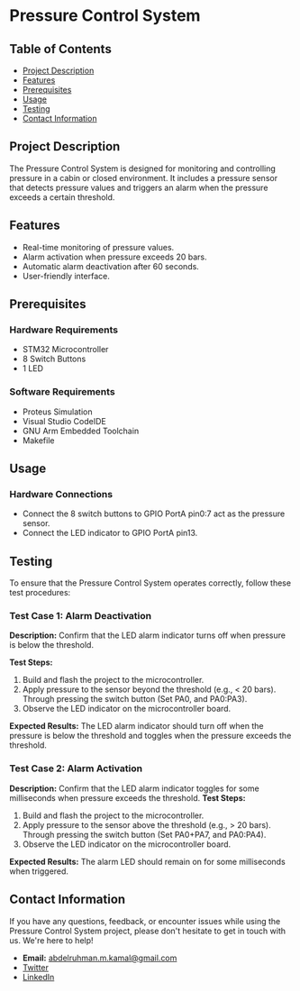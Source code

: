 # Pressure Control System

## Table of Contents
- [Project Description](#project-description)
- [Features](#features)
- [Prerequisites](#prerequisites)
- [Usage](#usage)
- [Testing](#testing)
- [Contact Information](#contact-information)


## Project Description

The Pressure Control System is designed for monitoring and controlling pressure in a cabin or closed environment. It includes a pressure sensor that detects pressure values and triggers an alarm when the pressure exceeds a certain threshold.

## Features

- Real-time monitoring of pressure values.
- Alarm activation when pressure exceeds 20 bars.
- Automatic alarm deactivation after 60 seconds.
- User-friendly interface.

## Prerequisites
### Hardware Requirements 
- STM32 Microcontroller
- 8 Switch Buttons
- 1 LED
### Software Requirements
- Proteus Simulation
- Visual Studio CodeIDE
- GNU Arm Embedded Toolchain
- Makefile

## Usage

### Hardware Connections
- Connect the 8 switch buttons to GPIO PortA pin0:7 act as the pressure sensor.
-  Connect the LED indicator to GPIO PortA pin13.
## Testing

To ensure that the Pressure Control System operates correctly, follow these test procedures:
### Test Case 1: Alarm Deactivation

**Description:** Confirm that the LED alarm indicator turns off when pressure is below the threshold.

**Test Steps:**

1. Build and flash the project to the microcontroller.
2. Apply pressure to the sensor beyond the threshold (e.g., < 20 bars). Through pressing the switch button (Set PA0, and PA0:PA3).
3. Observe the LED indicator on the microcontroller board.

**Expected Results:** The LED alarm indicator should turn off when the pressure is below the threshold and toggles when the pressure exceeds the threshold.

### Test Case 2: Alarm Activation

**Description:** Confirm that the LED alarm indicator toggles for some milliseconds when pressure exceeds the threshold.
**Test Steps:**

1. Build and flash the project to the microcontroller.
2. Apply pressure to the sensor above the threshold (e.g., > 20 bars). Through pressing the switch button (Set PA0+PA7, and PA0:PA4).
3. Observe the LED indicator on the microcontroller board.

**Expected Results:** The alarm LED should remain on for some milliseconds when triggered.


## Contact Information

If you have any questions, feedback, or encounter issues while using the Pressure Control System project, please don't hesitate to get in touch with us. We're here to help!

- **Email:** abdelruhman.m.kamal@gmail.com
- [Twitter](https://twitter.com/IAmAbdoKamal)
- [LinkedIn](https://www.linkedin.com/in/iamabdelrahmankamal/)